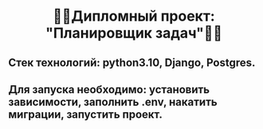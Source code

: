 <h1 align="center">&#128104&#8205&#128187Дипломный проект: "Планировщик задач"&#128104&#8205&#128187</h1>
<h2>Стек технологий: python3.10, Django, Postgres.</h2>
<h2>Для запуска необходимо: установить зависимости, заполнить .env, накатить миграции, запустить проект.</h2>
